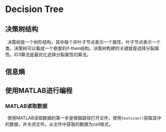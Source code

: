 # Decision Tree

## 决策树结构

&ensp;决策树是一个树形结构，其中每个非叶子节点表示一个属性，叶子节点表示一个类。决策树可以看成一个嵌套的if-then结构。决策树构建的关键就是选择分裂属性。ID3算法是最优化选择分裂属性的算法。

## 信息熵

## 使用MATLAB进行编程

### MATLAB读取数据
&ensp;使用MATLAB读取数据的第一步是根据路径打开文件，使用```textscan()```获取其中的数据，并关闭文件。从文件中获取的数据为cell格式。